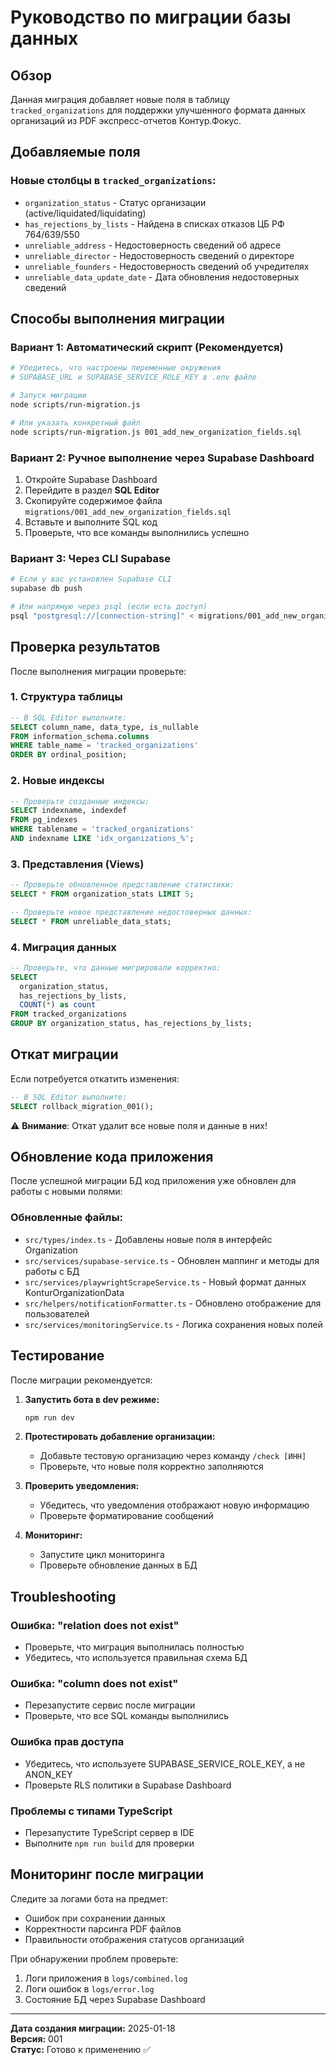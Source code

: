 # Руководство по миграции базы данных

## Обзор
Данная миграция добавляет новые поля в таблицу `tracked_organizations` для поддержки улучшенного формата данных организаций из PDF экспресс-отчетов Контур.Фокус.

## Добавляемые поля

### Новые столбцы в `tracked_organizations`:
- `organization_status` - Статус организации (active/liquidated/liquidating)
- `has_rejections_by_lists` - Найдена в списках отказов ЦБ РФ 764/639/550
- `unreliable_address` - Недостоверность сведений об адресе
- `unreliable_director` - Недостоверность сведений о директоре  
- `unreliable_founders` - Недостоверность сведений об учредителях
- `unreliable_data_update_date` - Дата обновления недостоверных сведений

## Способы выполнения миграции

### Вариант 1: Автоматический скрипт (Рекомендуется)

```bash
# Убедитесь, что настроены переменные окружения
# SUPABASE_URL и SUPABASE_SERVICE_ROLE_KEY в .env файле

# Запуск миграции
node scripts/run-migration.js

# Или указать конкретный файл
node scripts/run-migration.js 001_add_new_organization_fields.sql
```

### Вариант 2: Ручное выполнение через Supabase Dashboard

1. Откройте Supabase Dashboard
2. Перейдите в раздел **SQL Editor**
3. Скопируйте содержимое файла `migrations/001_add_new_organization_fields.sql`
4. Вставьте и выполните SQL код
5. Проверьте, что все команды выполнились успешно

### Вариант 3: Через CLI Supabase

```bash
# Если у вас установлен Supabase CLI
supabase db push

# Или напрямую через psql (если есть доступ)
psql "postgresql://[connection-string]" < migrations/001_add_new_organization_fields.sql
```

## Проверка результатов

После выполнения миграции проверьте:

### 1. Структура таблицы
```sql
-- В SQL Editor выполните:
SELECT column_name, data_type, is_nullable 
FROM information_schema.columns 
WHERE table_name = 'tracked_organizations'
ORDER BY ordinal_position;
```

### 2. Новые индексы
```sql
-- Проверьте созданные индексы:
SELECT indexname, indexdef 
FROM pg_indexes 
WHERE tablename = 'tracked_organizations'
AND indexname LIKE 'idx_organizations_%';
```

### 3. Представления (Views)
```sql
-- Проверьте обновленное представление статистики:
SELECT * FROM organization_stats LIMIT 5;

-- Проверьте новое представление недостоверных данных:
SELECT * FROM unreliable_data_stats;
```

### 4. Миграция данных
```sql
-- Проверьте, что данные мигрировали корректно:
SELECT 
  organization_status, 
  has_rejections_by_lists,
  COUNT(*) as count
FROM tracked_organizations 
GROUP BY organization_status, has_rejections_by_lists;
```

## Откат миграции

Если потребуется откатить изменения:

```sql
-- В SQL Editor выполните:
SELECT rollback_migration_001();
```

⚠️ **Внимание**: Откат удалит все новые поля и данные в них!

## Обновление кода приложения

После успешной миграции БД код приложения уже обновлен для работы с новыми полями:

### Обновленные файлы:
- `src/types/index.ts` - Добавлены новые поля в интерфейс Organization
- `src/services/supabase-service.ts` - Обновлен маппинг и методы для работы с БД
- `src/services/playwrightScrapeService.ts` - Новый формат данных KonturOrganizationData
- `src/helpers/notificationFormatter.ts` - Обновлено отображение для пользователей
- `src/services/monitoringService.ts` - Логика сохранения новых полей

## Тестирование

После миграции рекомендуется:

1. **Запустить бота в dev режиме:**
   ```bash
   npm run dev
   ```

2. **Протестировать добавление организации:**
   - Добавьте тестовую организацию через команду `/check [ИНН]`
   - Проверьте, что новые поля корректно заполняются

3. **Проверить уведомления:**
   - Убедитесь, что уведомления отображают новую информацию
   - Проверьте форматирование сообщений

4. **Мониторинг:**
   - Запустите цикл мониторинга
   - Проверьте обновление данных в БД

## Troubleshooting

### Ошибка: "relation does not exist"
- Проверьте, что миграция выполнилась полностью
- Убедитесь, что используется правильная схема БД

### Ошибка: "column does not exist" 
- Перезапустите сервис после миграции
- Проверьте, что все SQL команды выполнились

### Ошибка прав доступа
- Убедитесь, что используете SUPABASE_SERVICE_ROLE_KEY, а не ANON_KEY
- Проверьте RLS политики в Supabase Dashboard

### Проблемы с типами TypeScript
- Перезапустите TypeScript сервер в IDE
- Выполните `npm run build` для проверки

## Мониторинг после миграции

Следите за логами бота на предмет:
- Ошибок при сохранении данных
- Корректности парсинга PDF файлов  
- Правильности отображения статусов организаций

При обнаружении проблем проверьте:
1. Логи приложения в `logs/combined.log`
2. Логи ошибок в `logs/error.log`
3. Состояние БД через Supabase Dashboard

---

**Дата создания миграции:** 2025-01-18  
**Версия:** 001  
**Статус:** Готово к применению ✅
